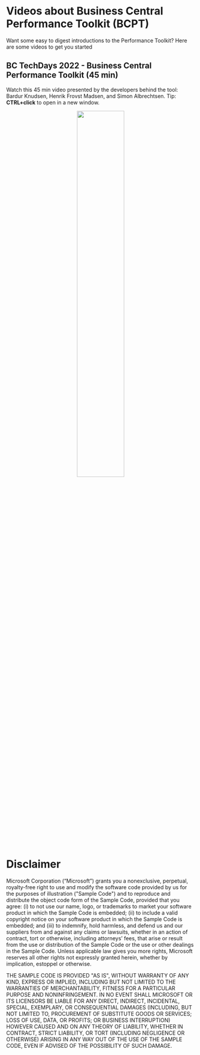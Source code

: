 # Videos about Business Central Performance Toolkit (BCPT)
Want some easy to digest introductions to the Performance Toolkit? Here are some videos to get you started

## BC TechDays 2022 - Business Central Performance Toolkit (45 min)
Watch this 45 min video presented by the developers behind the tool: Bardur Knudsen, Henrik Frovst Madsen, and Simon Albrechtsen. Tip: **CTRL+click** to open in a new window.
<p align="center">
<a href="https://www.youtube.com/watch?v=tZ5VRvlgAE8"><img src="https://img.youtube.com/vi/tZ5VRvlgAE8/0.jpg" width="50%"></a>
<br>
</p>




# Disclaimer
Microsoft Corporation (“Microsoft”) grants you a nonexclusive, perpetual, royalty-free right to use and modify the software code provided by us for the purposes of illustration  ("Sample Code") and to reproduce and distribute the object code form of the Sample Code, provided that you agree: (i) to not use our name, logo, or trademarks to market your software product in which the Sample Code is embedded; (ii) to include a valid copyright notice on your software product in which the Sample Code is embedded; and (iii) to indemnify, hold harmless, and defend us and our suppliers from and against any claims or lawsuits, whether in an action of contract, tort or otherwise, including attorneys’ fees, that arise or result from the use or distribution of the Sample Code or the use or other dealings in the Sample Code. Unless applicable law gives you more rights, Microsoft reserves all other rights not expressly granted herein, whether by implication, estoppel or otherwise. 

THE SAMPLE CODE IS PROVIDED "AS IS", WITHOUT WARRANTY OF ANY KIND, EXPRESS OR IMPLIED, INCLUDING BUT NOT LIMITED TO THE WARRANTIES OF MERCHANTABILITY, FITNESS FOR A PARTICULAR PURPOSE AND NONINFRINGEMENT. IN NO EVENT SHALL MICROSOFT OR ITS LICENSORS BE LIABLE FOR ANY DIRECT, INDIRECT, INCIDENTAL, SPECIAL, EXEMPLARY, OR CONSEQUENTIAL DAMAGES (INCLUDING, BUT NOT LIMITED TO, PROCUREMENT OF SUBSTITUTE GOODS OR SERVICES; LOSS OF USE, DATA, OR PROFITS; OR BUSINESS INTERRUPTION) HOWEVER CAUSED AND ON ANY THEORY OF LIABILITY, WHETHER IN CONTRACT, STRICT LIABILITY, OR TORT (INCLUDING NEGLIGENCE OR OTHERWISE) ARISING IN ANY WAY OUT OF THE USE OF THE SAMPLE CODE, EVEN IF ADVISED OF THE POSSIBILITY OF SUCH DAMAGE.
